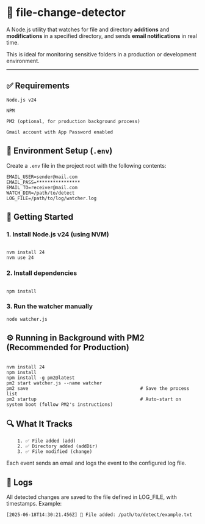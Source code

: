 # 📁 file-change-detector

A Node.js utility that watches for file and directory **additions** and **modifications** in a specified directory, and sends **email notifications** in real time.

This is ideal for monitoring sensitive folders in a production or development environment.

---

## ✅ Requirements

    Node.js v24

    NPM

    PM2 (optional, for production background process)

    Gmail account with App Password enabled


## 🔧 Environment Setup (`.env`)

Create a `.env` file in the project root with the following contents:

```env
EMAIL_USER=sender@mail.com
EMAIL_PASS=****************
EMAIL_TO=receiver@mail.com
WATCH_DIR=/path/to/detect
LOG_FILE=/path/to/log/watcher.log
```



## 🚀 Getting Started


### 1. Install Node.js v24 (using NVM)


```code

nvm install 24
nvm use 24
```

### 2. Install dependencies

```code 

npm install
```

### 3. Run the watcher manually

```code
node watcher.js

```


## ⚙️ Running in Background with PM2 (Recommended for Production)

```code

nvm install 24
npm install
npm install -g pm2@latest
pm2 start watcher.js --name watcher
pm2 save                                         # Save the process list
pm2 startup                                      # Auto-start on system boot (follow PM2's instructions)

```




## 🔍 What It Tracks

        1. ✅ File added (add)
        2. ✅ Directory added (addDir)
        3. ✅ File modified (change)

Each event sends an email and logs the event to the configured log file.


## 📄 Logs

All detected changes are saved to the file defined in LOG_FILE, with timestamps. Example:

```code
[2025-06-18T14:30:21.456Z] 📄 File added: /path/to/detect/example.txt
```


